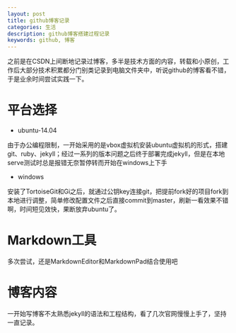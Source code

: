 ```yaml
---
layout: post
title: github博客记录
categories: 生活
description: github博客搭建过程记录
keywords: github, 博客
---
```


之前是在CSDN上间断地记录过博客，多半是技术方面的内容，转载和小原创，工作后大部分技术积累都分门别类记录到电脑文件夹中，听说github的博客看不错，于是业余时间尝试实践一下。

# 平台选择

- ubuntu-14.04

由于办公编程限制，一开始采用的是vbox虚拟机安装ubuntu虚拟机的形式，搭建git、ruby、jekyll；经过一系列的版本问题之后终于部署完成jekyll，但是在本地serve测试时总是报错无奈暂停转而开始在windows上下手

- windows

安装了TortoiseGit和Gi之后，就通过公钥key连接git，把提前fork好的项目fork到本地进行调整，简单修改配置文件之后直接commit到master，刷新一看效果不错啊，时间短见效快，果断放弃ubuntu了。

# Markdown工具

多次尝试，还是MarkdownEditor和MarkdownPad结合使用吧

# 博客内容

一开始写博客不太熟悉jekyll的语法和工程结构，看了几次官网慢慢上手了，坚持一直记录。